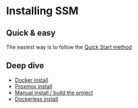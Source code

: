 # Installing SSM

## Quick & easy
The easiest way is to follow the [Quick Start method](/docs/quickstart)

## Deep dive
- [Docker install](/docs/install/docker)
- [Proxmox install](/docs/install/proxmox)
- [Manual install / build the project](/docs/technical-guide/manual-install-ssm)
- [Dockerless install](/docs/install/dockerless)